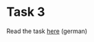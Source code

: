 # Task 3 #

Read the task [here](https://github.com/JosephBisso/Java_Exercise/blob/master/blatt3/Exercise%203.pdf) (german)
